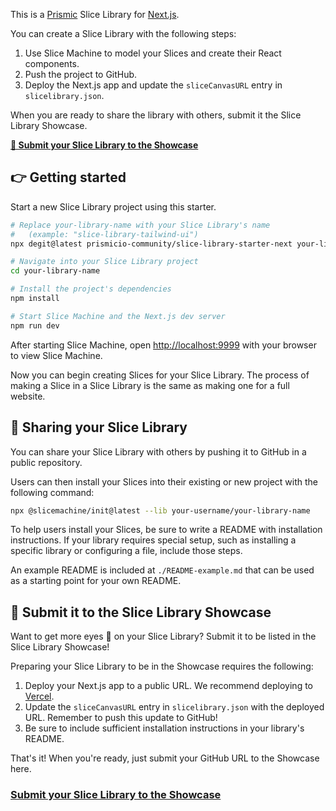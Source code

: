 This is a [Prismic](https://prismic.io) Slice Library for [Next.js](https://nextjs.org/).

You can create a Slice Library with the following steps:

1. Use Slice Machine to model your Slices and create their React components.
2. Push the project to GitHub.
3. Deploy the Next.js app and update the `sliceCanvasURL` entry in `slicelibrary.json`.

When you are ready to share the library with others, submit it the Slice Library Showcase.

[**📮 Submit your Slice Library to the Showcase**][submit-showcase]

## 👉 Getting started

Start a new Slice Library project using this starter.

```bash
# Replace your-library-name with your Slice Library's name
#   (example: "slice-library-tailwind-ui")
npx degit@latest prismicio-community/slice-library-starter-next your-library-name

# Navigate into your Slice Library project
cd your-library-name

# Install the project's dependencies
npm install

# Start Slice Machine and the Next.js dev server
npm run dev
```

After starting Slice Machine, open [http://localhost:9999](http://localhost:9999) with your browser to view Slice Machine.

Now you can begin creating Slices for your Slice Library. The process of making a Slice in a Slice Library is the same as making one for a full website.

## 🎁 Sharing your Slice Library

You can share your Slice Library with others by pushing it to GitHub in a public repository.

Users can then install your Slices into their existing or new project with the following command:

```bash
npx @slicemachine/init@latest --lib your-username/your-library-name
```

To help users install your Slices, be sure to write a README with installation instructions. If your library requires special setup, such as installing a specific library or configuring a file, include those steps.

An example README is included at `./README-example.md` that can be used as a starting point for your own README.

## 📮 Submit it to the Slice Library Showcase

Want to get more eyes 👀 on your Slice Library? Submit it to be listed in the Slice Library Showcase!

Preparing your Slice Library to be in the Showcase requires the following:

1. Deploy your Next.js app to a public URL. We recommend deploying to [Vercel](https://vercel.com/).
2. Update the `sliceCanvasURL` entry in `slicelibrary.json` with the deployed URL. Remember to push this update to GitHub!
3. Be sure to include sufficient installation instructions in your library's README.

That's it! When you're ready, just submit your GitHub URL to the Showcase here.

### [**Submit your Slice Library to the Showcase**][submit-showcase]

[submit-showcase]: #
